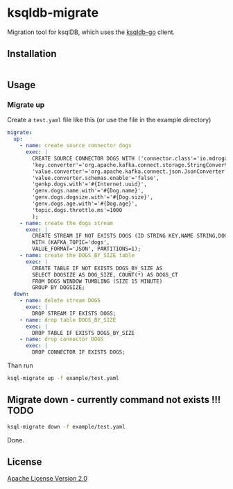 # ksqldb-migrate

Migration tool for ksqlDB, which uses the [ksqldb-go](https://github.com/tmeitz/ksqldb-go) client.

## Installation

```bash

```

## Usage

### Migrate up

Create a `test.yaml` file like this (or use the file in the example directory)

```yaml
migrate:
  up:
    - name: create source connector dogs
      exec: |
        CREATE SOURCE CONNECTOR DOGS WITH ('connector.class'='io.mdrogalis.voluble.VolubleSourceConnector', \
        'key.converter'='org.apache.kafka.connect.storage.StringConverter',
        'value.converter'='org.apache.kafka.connect.json.JsonConverter',
        'value.converter.schemas.enable'='false',
        'genkp.dogs.with'='#{Internet.uuid}',
        'genv.dogs.name.with'='#{Dog.name}',
        'genv.dogs.dogsize.with'='#{Dog.size}',
        'genv.dogs.age.with'='#{Dog.age}',
        'topic.dogs.throttle.ms'=1000 
        );
    - name: create the dogs stream
      exec: |
        CREATE STREAM IF NOT EXISTS DOGS (ID STRING KEY,NAME STRING,DOGSIZE STRING, AGE STRING) 
        WITH (KAFKA_TOPIC='dogs', 
        VALUE_FORMAT='JSON', PARTITIONS=1);
    - name: create the DOGS_BY_SIZE table
      exec: |
        CREATE TABLE IF NOT EXISTS DOGS_BY_SIZE AS 
        SELECT DOGSIZE AS DOG_SIZE, COUNT(*) AS DOGS_CT 
        FROM DOGS WINDOW TUMBLING (SIZE 15 MINUTE) 
        GROUP BY DOGSIZE;
  down:
    - name: delete stream DOGS
      exec: |
        DROP STREAM IF EXISTS DOGS;
    - name: drop table DOGS_BY_SIZE
      exec: |
        DROP TABLE IF EXISTS DOGS_BY_SIZE
    - name: drop connector DOGS
      exec: |
        DROP CONNECTOR IF EXISTS DOGS;
```

Than run

```bash
ksql-migrate up -f example/test.yaml
```

## Migrate down - currently command not exists !!! TODO

```bash
ksql-migrate down -f example/test.yaml
```

Done.

## License

[Apache License Version 2.0](LICENSE)
